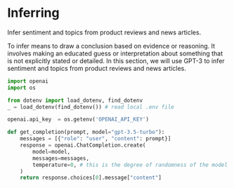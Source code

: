 # Inferring
Infer sentiment and topics from product reviews and news articles.

To infer means to draw a conclusion based on evidence or reasoning. It involves making an educated guess or interpretation about something that is not explicitly stated or detailed. In this section, we will use GPT-3 to infer sentiment and topics from product reviews and news articles.

```py
import openai
import os

from dotenv import load_dotenv, find_dotenv
_ = load_dotenv(find_dotenv()) # read local .env file

openai.api_key  = os.getenv('OPENAI_API_KEY')

def get_completion(prompt, model="gpt-3.5-turbo"):
    messages = [{"role": "user", "content": prompt}]
    response = openai.ChatCompletion.create(
        model=model,
        messages=messages,
        temperature=0, # this is the degree of randomness of the model's output
    )
    return response.choices[0].message["content"]
```

